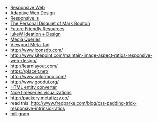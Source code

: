 * [Responsive Web](http://www.abookapart.com/products/responsive-web-design)
* [Adaptive Web Design](http://easy-readers.net/books/adaptive-web-design/)
* [Responsive.is](http://responsive.is/)
* [The Personal Disquiet of Mark Boulton](http://www.markboulton.co.uk/)
* [Future Friendly Resources](http://futurefriend.ly/resources.html)
* [lukeW Ideation + Design](http://www.lukew.com/)
* [Media Queries](http://mediaqueri.es/)
* [Viewport Meta Tag](https://developer.mozilla.org/en-US/docs/Mozilla/Mobile/Viewport_meta_tag)
* http://www.iconsdb.com/ <br>
* http://www.sitepoint.com/maintain-image-aspect-ratios-responsive-web-design/
* http://learnlayout.com/
* https://placeit.net/ <br>
* http://www.colormoo.com/ <br>
* http://www.goodui.org/ <br>
* [HTML entity converter](http://www.evotech.net/articles/testjsentities.html)
* [Nice timeseries visualizations](http://metricsgraphicsjs.org/examples.htm)
* http://packery.metafizzy.co/
* read this: http://www.fredparke.com/blog/css-padding-trick-responsive-intrinsic-ratios
* [milligram](http://milligram.github.io/?ref=stackshare)
